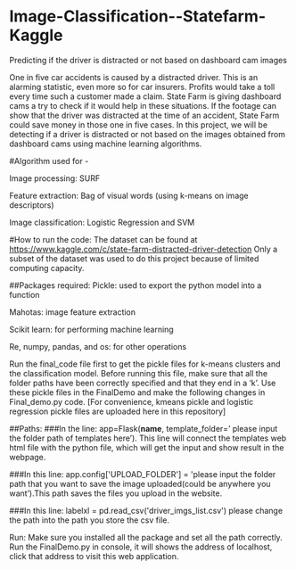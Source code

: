 # Image-Classification--Statefarm-Kaggle
Predicting if the driver is distracted or not based on dashboard cam images

One in five car accidents is caused by a distracted driver. This is an alarming statistic, even more so for car insurers. Profits would take a toll every time such a customer made a claim. State Farm is giving dashboard cams a try to check if it would help in these situations. If the footage can show that the driver was distracted at the time of an accident, State Farm could save money in those one in five cases. In this project, we will be detecting if a driver is distracted or not based on the images obtained from dashboard cams using machine learning algorithms.

#Algorithm used for - 

Image processing: SURF

Feature extraction: Bag of visual words (using k-means on image descriptors)

Image classification: Logistic Regression and SVM

#How to run the code:
The dataset can be found at https://www.kaggle.com/c/state-farm-distracted-driver-detection
Only a subset of the dataset was used to do this project because of limited computing capacity.

##Packages required:
Pickle: used to export the python model into a function

Mahotas: image feature extraction

Scikit learn: for performing machine learning

Re, numpy, pandas, and os: for other operations

Run the final_code file first to get the pickle files for k-means clusters and the classification model. Before running this file, make sure that all the folder paths have been correctly specified and that they end in a ‘k’.
Use these pickle files in the FinalDemo  and make the following changes in Final_demo.py code. [For convenience, kmeans pickle and logistic regression pickle files are uploaded here in this repository]

##Paths:
###In the line: 
app=Flask(__name__, template_folder=’ please input the folder path of templates here’). This line will connect the templates web html file with the python file, which will get the input and show result in the webpage.

###In this line:
app.config['UPLOAD_FOLDER'] = 'please input the folder path that you want to save the image uploaded(could be anywhere you want’).This path saves the files you upload in the website.

###In this line: 
labelxl = pd.read_csv('driver_imgs_list.csv') please change the path into the path you store the csv file.

Run:
Make sure you installed all the package and set all the path correctly. Run the FinalDemo.py in console, it will shows the address of localhost, click that address to visit this web application.

